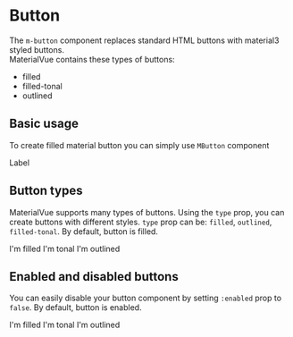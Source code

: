 <Load/>

# Button
The `m-button` component replaces standard HTML buttons with material3 styled buttons.
<br>
MaterialVue contains these types of buttons:
+ filled
+ filled-tonal
+ outlined

## Basic usage
To create filled material button you can simply use `MButton` component

<ExampleUsage
title="Button usage example"
code="<MButton>Label</MButton>">
<MButton>Label</MButton>
</ExampleUsage>

## Button types
MaterialVue supports many types of buttons. Using the `type` prop, you
can create buttons with different styles. `type` prop can be: `filled`,
`outlined`, `filled-tonal`. By default, button is filled.

<ExampleUsage title="Button types example" type="h-gapped"
code='<MButton type="filled">I&#39;m filled</MButton>
<MButton type="filled-tonal">I&#39;m tonal</MButton>
<MButton type="outlined">I&#39;m outlined</MButton>'>
<MButton type="filled">I'm filled</MButton>
<MButton type="filled-tonal">I'm tonal</MButton>
<MButton type="outlined">I'm outlined</MButton>
</ExampleUsage>

## Enabled and disabled buttons
You can easily disable your button component by setting `:enabled` prop to
`false`. By default, button is enabled.

<ExampleUsage title="Enable/Disable button example" type="h-gapped"
code='<MButton type="filled" :enabled="false">I&#39;m filled</MButton>
<MButton type="filled-tonal">I&#39;m tonal</MButton>
<MButton type="outlined">I&#39;m outlined</MButton>'>
<MButton type="filled" :enabled="false">I'm filled</MButton>
<MButton type="filled-tonal" :enabled="false">I'm tonal</MButton>
<MButton type="outlined" :enabled="false">I'm outlined</MButton>
</ExampleUsage>
